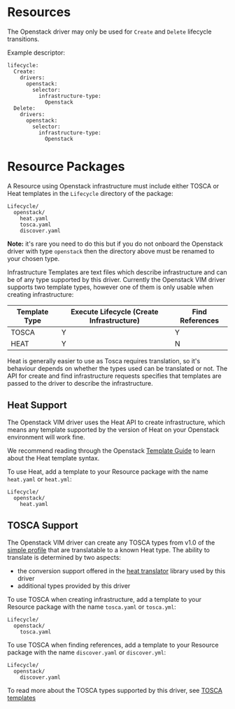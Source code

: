 # Resources

The Openstack driver may only be used for `Create` and `Delete` lifecycle transitions.

Example descriptor:
```
lifecycle:
  Create:
    drivers:
      openstack:
        selector:
          infrastructure-type:
            Openstack
  Delete:
    drivers:
      openstack:
        selector:
          infrastructure-type:
            Openstack
```
# Resource Packages

A Resource using Openstack infrastructure must include either TOSCA or Heat templates in the `Lifecycle` directory of the package:

```
Lifecycle/
  openstack/
    heat.yaml
    tosca.yaml
    discover.yaml
```

**Note:** it's rare you need to do this but if you do not onboard the Openstack driver with type `openstack` then the directory above must be renamed to your chosen type. 

Infrastructure Templates are text files which describe infrastructure and can be of any type supported by this driver. Currently the Openstack VIM driver supports two template types, however one of them is only usable when creating infrastructure:

| Template Type | Execute Lifecycle (Create Infrastructure) | Find References |
| --- | --- | --- |
| TOSCA | Y | Y |
| HEAT | Y | N |

Heat is generally easier to use as Tosca requires translation, so it's behaviour depends on whether the types used can be translated or not. The API for create and find infrastructure requests specifies that templates are passed to the driver to describe the infrastructure.

## Heat Support

The Openstack VIM driver uses the Heat API to create infrastructure, which means any template supported by the version of Heat on your Openstack environment will work fine.

We recommend reading through the Openstack [Template Guide](https://docs.openstack.org/heat/train/template_guide/) to learn about the Heat template syntax.

To use Heat, add a template to your Resource package with the name `heat.yaml` or `heat.yml`:

```
Lifecycle/
  openstack/
    heat.yaml
```

## TOSCA Support

The Openstack VIM driver can create any TOSCA types from v1.0 of the [simple profile](http://docs.oasis-open.org/tosca/TOSCA-Simple-Profile-YAML/v1.0/csprd02/TOSCA-Simple-Profile-YAML-v1.0-csprd02.html) that are translatable to a known Heat type. The ability to translate is determined by two aspects:

- the conversion support offered in the [heat translator](https://github.com/accanto-systems/heat-translator/tree/accanto) library used by this driver
- additional types provided by this driver

To use TOSCA when creating infrastructure, add a template to your Resource package with the name `tosca.yaml` or `tosca.yml`:

```
Lifecycle/
  openstack/
    tosca.yaml
```

To use TOSCA when finding references, add a template to your Resource package with the name `discover.yaml` or `discover.yml`:

```
Lifecycle/
  openstack/
    discover.yaml
```

To read more about the TOSCA types supported by this driver, see [TOSCA templates](./tosca-template.md)
